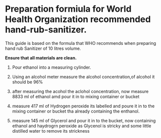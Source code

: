 # Preparation formiula for World Health Organization recommended hand-rub-sanitizer.
This guide is based on the formula that WHO recommends when preparing hand rub Sanitizer of 10 litres volume.


**Ensure that all materials are clean.**

1. Pour ethanol into a measuring cylinder.

2. Using an alcohol meter measure the alcohol concentration,of alcohol it should be 96%
3. after measuring the acohol the aclohol concentration, now measure 8833  ml of ethanol amd pour it in to mixing container or bucket 
4. measure 417 ml of Hydrogen peroxide  its labelled and poure it in to the mixing container or bucket tha already containing the enthanol.
5. measure 145 ml of Glycerol and pour it in to the bucket, now containing ethanol and haydrogrn peroxide as Glycenol is stricky and some little distilled water to remove its strickness

